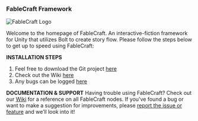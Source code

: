 ### FableCraft Framework

![FableCraft Logo](https://img.itch.zone/aW1nLzQ1NzcwMjEucG5n/original/4JDbDj.png)

Welcome to the homepage of FableCraft. An interactive-fiction framework for Unity that utilizes Bolt to create story flow. Please follow the steps below to get up to speed using FableCraft:

**INSTALLATION STEPS**
1. Feel free to download the Git project [here](https://github.com/mylesblasonato/FableCraft.git)
2. Check out the Wiki [here](https://slimwiki.com/fablecraft)
3. Any bugs can be logged [here](https://www.jotform.com/203217781850051)

**DOCUMENTATION & SUPPORT**
Having trouble using FableCraft? Check out our [Wiki](https://slimwiki.com/fablecraft) for a reference on all FableCraft nodes.
If you've found a bug or want to make a suggestion for improvements, please [report the issue or feature](https://www.jotform.com/203217781850051) and we’ll look into it!
